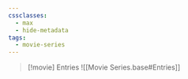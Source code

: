 ```yaml
---
cssclasses:
  - max
  - hide-metadata
tags:
  - movie-series
---
```


> [!movie] Entries
> ![[Movie Series.base#Entries]]
